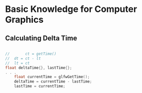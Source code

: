 # Basic Knowledge for Computer Graphics 


## Calculating Delta Time

```cpp

//       ct = getTime()
//  dt = ct - lt
//  lt = ct
float deltaTime{}, lastTime{};
. . .
    float currentTime = glfwGetTime();
    deltaTime = currentTime - lastTime;
    lastTime = currentTime;
```

